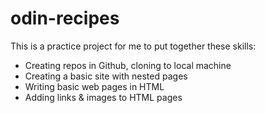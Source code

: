 # odin-recipes

This is a practice project for me to put together these skills:
- Creating repos in Github, cloning to local machine
- Creating a basic site with nested pages
- Writing basic web pages in HTML
- Adding links & images to HTML pages